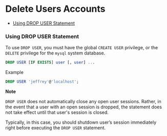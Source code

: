 # Delete Users Accounts

* [Using DROP USER Statement](#using-drop-user-statement)

### Using DROP USER Statement
To use `DROP USER`, you must have the global `CREATE USER` privilege, or the `DELETE` privilege for the `mysql` system database.
```sql
DROP USER [IF EXISTS] user [, user] ...
```
Example
```sql
DROP USER 'jeffrey'@'localhost';
```

**Note**

`DROP USER` does not automatically close any open user sessions. Rather, in the event that a user with an open session is dropped, the statement does not take effect until that user's session is closed.

Typically, in this case, you should shutdown user’s session immediately right before executing the `DROP USER` statement.

